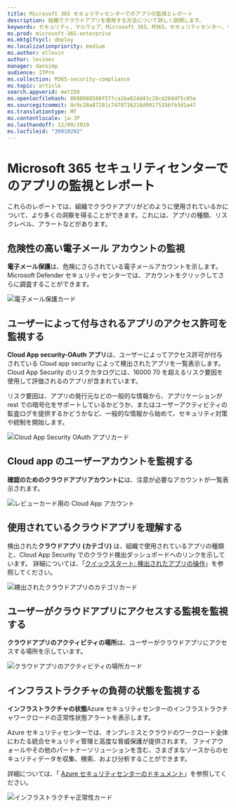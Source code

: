 ```yaml
---
title: Microsoft 365 セキュリティセンターでのアプリの監視とレポート
description: 組織でクラウドアプリを使用する方法について詳しく説明します。
keywords: セキュリティ、マルウェア、Microsoft 365、M365、セキュリティセンター、モニター、レポート、アプリ
ms.prod: microsoft-365-enterprise
ms.mktglfcycl: deploy
ms.localizationpriority: medium
ms.author: ellevin
author: levinec
manager: dansimp
audience: ITPro
ms.collection: M365-security-compliance
ms.topic: article
search.appverid: met150
ms.openlocfilehash: 8688088508f57fca1ba62dd41c28cd204df5c05e
ms.sourcegitcommit: 0c9c28a87201c7470716216d99175356fb3d1a47
ms.translationtype: MT
ms.contentlocale: ja-JP
ms.lasthandoff: 12/09/2019
ms.locfileid: "39910292"
---
```

# <a name="app-monitoring-and-reporting-in-the-microsoft-365-security-center"></a>Microsoft 365 セキュリティセンターでのアプリの監視とレポート

これらのレポートでは、組織でクラウドアプリがどのように使用されているかについて、より多くの洞察を得ることができます。これには、アプリの種類、リスクレベル、アラートなどがあります。

## <a name="monitor-email-accounts-at-risk"></a>危険性の高い電子メール アカウントの監視

**電子メール保護**は、危険にさらされている電子メールアカウントを示します。 Microsoft Defender セキュリティセンターでは、アカウントをクリックしてさらに調査することができます。

![電子メール保護カード](../images/email-protection.png)

## <a name="monitor-app-permissions-granted-by-users"></a>ユーザーによって付与されるアプリのアクセス許可を監視する

**Cloud App security-OAuth アプリ**は、ユーザーによってアクセス許可が付与されている Cloud app security によって検出されたアプリを一覧表示します。 Cloud App Security のリスクカタログには、16000 70 を超えるリスク要因を使用して評価されるのアプリが含まれています。

リスク要因は、アプリの発行元などの一般的な情報から、アプリケーションが rest での暗号化をサポートしているかどうか、またはユーザーアクティビティの監査ログを提供するかどうかなど、一般的な情報から始めて、セキュリティ対策や統制を開始します。

![Cloud App Security OAuth アプリカード](../images/cloud-app-security-oauth-apps.png)

## <a name="monitor-cloud-app-user-accounts"></a>Cloud app のユーザーアカウントを監視する

**確認のためのクラウドアプリアカウントに**は、注意が必要なアカウントが一覧表示されます。

![レビューカード用の Cloud App アカウント](../images/cloud-app-accounts-for-review.png)

## <a name="understand-which-cloud-apps-are-used"></a>使用されているクラウドアプリを理解する

検出された**クラウドアプリ (カテゴリ)** は、組織で使用されているアプリの種類と、Cloud App Security でのクラウド検出ダッシュボードへのリンクを示しています。 詳細については、「[クイックスタート: 検出されたアプリの操作](https://docs.microsoft.com/cloud-app-security/discovered-apps)」を参照してください。  

![検出されたクラウドアプリのカテゴリカード](../images/discovered-cloud-apps-categories.png)

## <a name="monitor-where-users-access-cloud-apps"></a>ユーザーがクラウドアプリにアクセスする監視を監視する

**クラウドアプリのアクティビティの場所**は、ユーザーがクラウドアプリにアクセスする場所を示しています。

![クラウドアプリのアクティビティの場所カード](../images/cloud-app-activity-locations.png)

## <a name="monitor-health-for-infrastructure-workloads"></a>インフラストラクチャの負荷の状態を監視する

**インフラストラクチャの状態**Azure セキュリティセンターのインフラストラクチャワークロードの正常性状態アラートを表示します。

Azure セキュリティセンターでは、オンプレミスとクラウドのワークロード全体にわたる統合セキュリティ管理と高度な脅威保護が提供されます。 ファイアウォールやその他のパートナーソリューションを含む、さまざまなソースからのセキュリティデータを収集、検索、および分析することができます。

詳細については、「 [Azure セキュリティセンターのドキュメント](https://docs.microsoft.com/azure/security-center/)」を参照してください。

![インフラストラクチャ正常性カード](../images/infrastructure-health.png)
